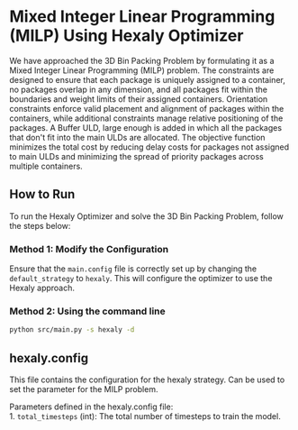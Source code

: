 # Mixed Integer Linear Programming (MILP) Using Hexaly Optimizer

We have approached the 3D Bin Packing Problem by formulating it as a Mixed Integer Linear Programming (MILP) problem. The constraints are designed to ensure that each package is uniquely assigned to a container, no packages overlap in any dimension, and all packages fit within the boundaries and weight limits of their assigned containers. Orientation constraints enforce valid placement and alignment of packages within the containers, while additional constraints manage relative positioning of the packages. A Buffer ULD, large enough is added in which all the packages that don't fit into the main ULDs are allocated. The objective function minimizes the total cost by reducing delay costs for packages not assigned to main ULDs and minimizing the spread of priority packages across multiple containers.



## How to Run

To run the Hexaly Optimizer and solve the 3D Bin Packing Problem, follow the steps below:

### Method 1: Modify the Configuration

Ensure that the `main.config` file is correctly set up by changing the `default_strategy` to `hexaly`. This will configure the optimizer to use the Hexaly approach. 

### Method 2: Using the command line

```bash
python src/main.py -s hexaly -d
```

## hexaly.config

This file contains the configuration for the hexaly strategy. Can be used to set the parameter for the MILP problem.

 Parameters defined in the hexaly.config file:<br>
    1. `total_timesteps` (int): The total number of timesteps to train the model.




